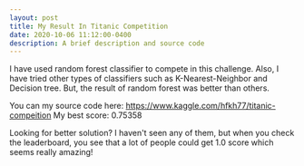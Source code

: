 ```yaml
---
layout: post
title: My Result In Titanic Competition
date: 2020-10-06 11:12:00-0400
description: A brief description and source code
---
```

I have used random forest classifier to compete in this challenge.
Also, I have tried other types of classifiers such as K-Nearest-Neighbor and Decision tree. 
But, the result of random forest was better than others.

You can my source code here: <a href="https://www.kaggle.com/hfkh77/titanic-compeition">https://www.kaggle.com/hfkh77/titanic-compeition</a>
My best score: 0.75358

Looking for better solution? 
I haven't seen any of them, 
but when you check the leaderboard, 
you see that a lot of people could get 1.0 score which seems really amazing!